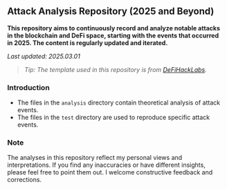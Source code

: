 ## Attack Analysis Repository (2025 and Beyond)

**This repository aims to continuously record and analyze notable attacks in the blockchain and DeFi space, starting with the events that occurred in 2025. The content is regularly updated and iterated.**

*Last updated: 2025.03.01*

> *Tip: The template used in this repository is from [DeFiHackLabs](https://github.com/SunWeb3Sec/DeFiHackLabs/blob/main/src/Poc-template.sol).*

### Introduction

- The files in the `analysis` directory contain theoretical analysis of attack events.
- The files in the `test` directory are used to reproduce specific attack events.

### Note

The analyses in this repository reflect my personal views and interpretations. If you find any inaccuracies or have different insights, please feel free to point them out. I welcome constructive feedback and corrections.
